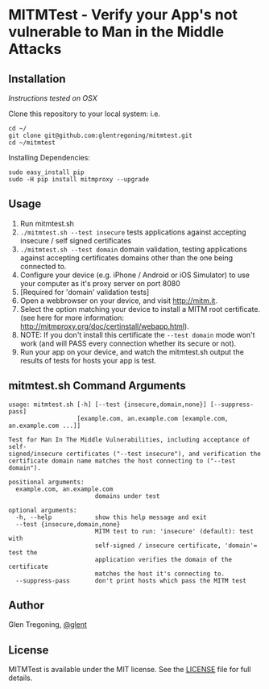 # MITMTest - Verify your App's not vulnerable to Man in the Middle Attacks #

## Installation ##
_Instructions tested on OSX_

Clone this repository to your local system:
i.e. 
```
cd ~/
git clone git@github.com:glentregoning/mitmtest.git 
cd ~/mitmtest

```

Installing Dependencies:
```
sudo easy_install pip
sudo -H pip install mitmproxy --upgrade
```



## Usage

1. Run mitmtest.sh
 1. ```./mitmtest.sh --test insecure``` tests applications against accepting insecure / self signed certificates
 2. ```./mitmtest.sh --test domain``` domain validation, testing applications against accepting certificates domains other than the one being connected to. 
2. Configure your device (e.g. iPhone / Android or iOS Simulator) to use your computer as it's proxy server on port 8080
3. [Required for 'domain' validation tests] 
 1. Open a webbrowser on your device, and visit http://mitm.it. 
 2. Select the option matching your device to install a MITM root certificate. (see here for more information: http://mitmproxy.org/doc/certinstall/webapp.html). 
 3. NOTE: If you don't install this certificate the  ```--test domain``` mode won't work (and will PASS every connection whether its secure or not).
4. Run your app on your device, and watch the mitmtest.sh output the results of tests for hosts your app is test.

## mitmtest.sh Command Arguments

```
usage: mitmtest.sh [-h] [--test {insecure,domain,none}] [--suppress-pass]
                   [example.com, an.example.com [example.com, an.example.com ...]]

Test for Man In The Middle Vulnerabilities, including acceptance of self-
signed/insecure certificates ("--test insecure"), and verification the
certificate domain name matches the host connecting to ("--test domain").

positional arguments:
  example.com, an.example.com
                        domains under test

optional arguments:
  -h, --help            show this help message and exit
  --test {insecure,domain,none}
                        MITM test to run: 'insecure' (default): test with
                        self-signed / insecure certificate, 'domain'= test the
                        application verifies the domain of the certificate
                        matches the host it's connecting to.
  --suppress-pass       don't print hosts which pass the MITM test
```

## Author ##

Glen Tregoning, [@glent](http://twitter.com/glent)

## License

MITMTest is available under the MIT license. See the [LICENSE](LICENSE) file for full details. 
